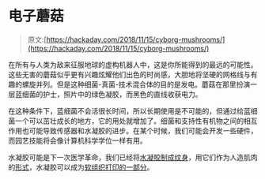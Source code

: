 # 电子蘑菇

> 原文:[https://hackaday.com/2018/11/15/cyborg-mushrooms/](https://hackaday.com/2018/11/15/cyborg-mushrooms/)

在所有与人类为敌来征服地球的虚构机器人中，这是你所能得到的最远的可能性。这些无害的蘑菇似乎更有兴趣炫耀他们出色的时尚感，大胆地将坚硬的网格线与有趣的螺旋并列。但是这种细菌-真菌-技术混合体的目的是发电。蘑菇在那里扮演一层蓝细菌的护士，照片中的绿色凝胶，而黑色的直线收获电力。

在这种条件下，蓝细菌不会活很长时间，所以长期使用是不可能的，但通过给蓝细菌一个可以茁壮成长的地方，它的用处就增加了。细菌和支持性有机物之间的相互作用也可能导致传感器和水凝胶的进步。在某个时候，我们可能会开发一些硬件，而园艺技能将会像计算机科学学位一样有用。

水凝胶可能是下一次医学革命，我们已经将[水凝胶制成纹身](https://hackaday.com/2017/12/22/living-3d-printer-filament/)，用它们作为人造肌肉的[形式](https://hackaday.com/2017/02/18/genetically-engineered-muscle-cells-power-tiny-bio-robots/)，水凝胶可以成为[软组织打印的一部分](https://hackaday.com/2015/10/28/printing-soft-body-tissue/)。